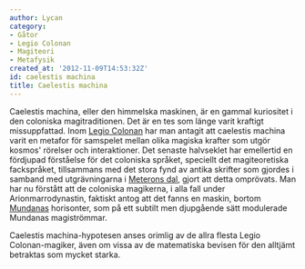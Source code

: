 ```yaml
---
author: Lycan
category:
- Gåtor
- Legio Colonan
- Magiteori
- Metafysik
created_at: '2012-11-09T14:53:32Z'
id: caelestis machina
title: Caelestis machina
---
```

Caelestis machina, eller den himmelska maskinen, är en gammal kuriositet i den coloniska magitraditionen. Det är en tes som länge varit kraftigt missuppfattad. Inom [Legio Colonan] har man antagit att caelestis machina varit en metafor för samspelet mellan olika magiska krafter som utgör kosmos' rörelser och interaktioner. Det senaste halvseklet har emellertid en fördjupad förståelse för det coloniska språket, speciellt det magiteoretiska fackspråket, tillsammans med det stora fynd av antika skrifter som gjordes i samband med utgrävningarna i [Meterons dal], gjort att detta omprövats. Man har nu förstått att de coloniska magikerna, i alla fall under Arionmarrodynastin, faktiskt antog att det fanns en maskin, bortom [Mundanas] horisonter, som på ett subtilt men djupgående sätt modulerade Mundanas magiströmmar.

Caelestis machina-hypotesen anses orimlig av de allra flesta Legio Colonan-magiker, även om vissa av de matematiska bevisen för den alltjämt betraktas som mycket starka.

  [Legio Colonan]: Legio_Colonan
  [Meterons dal]: Meterons_dal
  [Mundanas]: Mundana